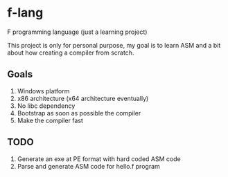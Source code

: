 # f-lang
F programming language (just a learning project)

This project is only for personal purpose, my goal is to learn ASM and a bit about how creating a compiler from scratch.

## Goals
1. Windows platform
1. x86 architecture (x64 architecture eventually)
1. No libc dependency
1. Bootstrap as soon as possible the compiler
1. Make the compiler fast

## TODO
1. Generate an exe at PE format with hard coded ASM code
1. Parse and generate ASM code for hello.f program
